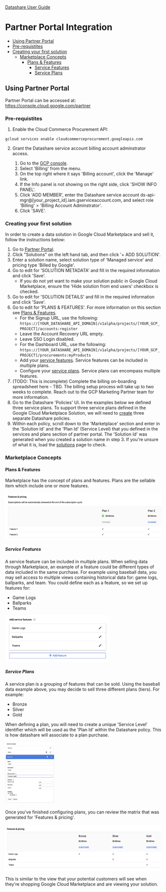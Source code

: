 [Datashare User Guide](./../README.md)

# Partner Portal Integration
* [Using Partner Portal](#partner_portal)
* [Pre-requistites](#partner_portal_prerequisites)
* [Creating your first solution](#partner_portal_creating_your_first_solution)
    * [Marketplace Concepts](#partner_portal_marketplace_concepts)
        * [Plans & Features](#partner_portal_plans_and_features)
            * [Service Features](#partner_portal_service_features)
            * [Service Plans](#partner_portal_service_plans)

## <a name="partner_portal">Using Partner Portal</a>
Partner Portal can be accessed at: https://console.cloud.google.com/partner

### <a name="partner_portal_prerequisites">Pre-requistites</a>
1. Enable the Cloud Commerce Procurement API:

```
gcloud services enable cloudcommerceprocurement.googleapis.com
```

2. Grant the Datashare service account billing account adminstrator access.

    1. Go to the [GCP console](http://console.cloud.google.com/).
    2. Select 'Billing' from the menu.
    3. On the top right where it says 'Billing account', click the 'Manage' link.
    4. If the Info panel is not showing on the right side, click 'SHOW INFO PANEL'.
    5. Click 'ADD MEMBER', enter the Datashare service account ds-api-mgr@[your_project_id].iam.gserviceaccount.com, and select role 'Billing' > 'Billing Account Adminstrator'.
    6. Click 'SAVE'.

### <a name="partner_portal_creating_your_first_solution">Creating your first solution</a>
In order to create a data solution in Google Cloud Marketplace and sell it, follow the instructions below:

1. Go to [Partner Portal](https://console.cloud.google.com/partner/solutions).
2. Click "Solutions" on the left hand tab, and then click '+ ADD SOLUTION'.
3. Enter a solution name, select solution type of 'Managed service' and pricing type 'Billed by Google'.
4. Go to edit for 'SOLUTION METADATA' and fill in the required information and click 'Save'.
    * If you do not yet want to make your solution public in Google Cloud Marketplace, ensure the 'Hide solution from end users' checkbox is checked.
5. Go to edit for 'SOLUTION DETAILS' and fill in the required information and click 'Save'.
6. Go to edit for 'PLANS & FEATURES'. For more information on this section see [Plans & Features](#plans_and_features).
    * For the Signup URL, use the following: ```https://[YOUR_DATASHARE_API_DOMAIN]/v1alpha/projects/[YOUR_GCP_PROJECT]/accounts:register```
    * Leave the Account Recovery URL empty.
    * Leave SSO Login disabled.
    * For the Dashboard URL, use the following: ```https://[YOUR_DATASHARE_API_DOMAIN]/v1alpha/projects/[YOUR_GCP_PROJECT]/procurements:myProducts```
    * Add your [service features](#service_features). Service features can be included in multiple plans.
    * Configure your [service plans](#service_plans). Service plans can encompass multiple features.
7. (TODO: This is incomplete) Complete the billing on-boarding spreadsheet here - TBD. The billing setup process will take up to two weeks to complete. Reach out to the GCP Marketing Partner team for more information.
8. Go to the Datashare 'Policies' UI. In the examples below we defined three service plans. To support three service plans defined in the Google Cloud Marketplace Solution, we will need to [create](./POLICIES.md/#creating_a_policy) three separate Datashare policies.
9. Within each policy, scroll down to the 'Marketplace' section and enter in the 'Solution Id' and the 'Plan Id' (Service Level) that you defined in the services and plans section of partner portal. The 'Solution Id' was generated when you created a solution name in step 3. If you're unsure of what it is, load the [solutions](https://console.cloud.google.com/partner/solutions) page to check.

### <a name="partner_portal_marketplace_concepts">Marketplace Concepts</a>
#### <a name="partner_portal_plans_and_features">Plans & Features</a>
Marketplace has the concept of plans and features. Plans are the sellable item which include one or more features.

<img src="./assets/partner_portal/marketplace_features.png" alt="Marketplace Features" height="150"/>

##### <a name="partner_portal_service_features">Service Features</a>
A service feature can be included in multiple plans. When selling data through Marketplace, an example of a feature could be different types of data included in the same purchase. For example using baseball data, you may sell access to multiple views containing historical data for: game logs, ballparks, and team. You could define each as a feature, so we set up features for:

* Game Logs
* Ballparks
* Teams

<img src="./assets/partner_portal/add_service_features.png" alt="Add Marketplace Service Features" height="150"/>

##### <a name="partner_portal_service_plans">Service Plans</a>
A service plan is a grouping of features that can be sold. Using the baseball data example above, you may decide to sell three different plans (tiers). For example:

* Bronze
* Silver
* Gold

When defining a plan, you will need to create a unique 'Service Level' identifier which will be used as the 'Plan Id' within the Datashare policy. This is how datashare will associate to a plan purchase.

<img src="./assets/partner_portal/add_service_plans.png" alt="Add Marketplace Service Plans" height="200"/>

Once you've finished configuring plans, you can review the matrix that was generated for 'Features & pricing'.

<img src="./assets/partner_portal/features_and_pricing.png" alt="Marketplace Features and Pricing" height="150"/>

This is similar to the view that your potential customers will see when they're shopping Google Cloud Marketplace and are viewing your solution.